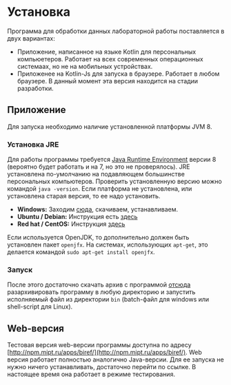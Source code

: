# Установка

Программа для обработки данных лабораторной работы поставляется в двух вариантах:

* Приложение, написанное на языке Kotlin для персональных компьюетеров. Работает на всех современных операционных системаах,
но не на мобильных устройствах.
* Приложенее на Kotlin-Js для запуска в браузере. Работает в любом браузере. В данный момент эта версия находится на
стадии разработки.

## Приложение

Для запуска необходимо наличие установленной платформы JVM 8.

### Установка JRE
Для работы программы требуется [Java Runtime Environment](https://en.wikipedia.org/wiki/Java_virtual_machine) версии 8 (вероятно будет работать и на 7, но это не проверялось). JRE установлена по-умолчанию на подавляющем большинстве персональных компьютеров. Проверить установленную версию можно командой `java -version`. Если платформа не установлена, или установлена старая версия, то ее надо установить.

* **Windows:** Заходим [сюда](http://www.oracle.com/technetwork/java/javase/downloads/jre8-downloads-2133155.html), скачиваем, устанавливаем.
* **Ubuntu / Debian:** Инструкция есть [здесь](https://www.digitalocean.com/community/tutorials/how-to-install-java-on-ubuntu-with-apt-get)
* **Red hat / CentOS:** Инструкция [здесь](https://www.digitalocean.com/community/tutorials/how-to-install-java-on-centos-and-fedora)

Если используется OpenJDK, то дополнительно должен быть установлен пакет `openjfx`. На системах, использующих `apt-get`, это делается командой `sudo apt-get install openjfx`.

### Запуск
После этого достаточно скачать архив с программой [отсюда](http://npm.mipt.ru:8090/pages/viewpage.action?pageId=10027425) разархивировать программу в любую директорию и запустить исполняемый файл из директории `bin` (batch-файл для windows или shell-script для Linux).

## Web-версия

Тестовая версия web-версии программы доступна по адресу [http://npm.mipt.ru/apps/biref/](http://npm.mipt.ru/apps/biref/).
Web версия работает полностью аналогично Java-версии. Для ее запуска не нужно ничего устанавливать, достаточно перейти по ссылке.
В настоящее время она работает в режиме тестирования.